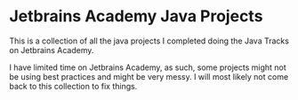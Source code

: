 # Jetbrains Academy Java Projects
This is a collection of all the java projects I completed doing the Java Tracks on Jetbrains Academy.

I have limited time on Jetbrains Academy, as such, some projects might not be using best practices and might be very messy.
I will most likely not come back to this collection to fix things.
